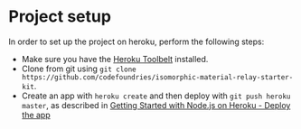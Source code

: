 # Project setup

In order to set up the project on heroku, perform the following steps:

* Make sure you have the [Heroku Toolbelt](https://toolbelt.heroku.com/) installed.
* Clone from git using `git clone https://github.com/codefoundries/isomorphic-material-relay-starter-kit`.
* Create an app with `heroku create` and then deploy with `git push heroku master`, as described in [Getting Started with Node.js on Heroku - Deploy the app](https://devcenter.heroku.com/articles/getting-started-with-nodejs#deploy-the-app)
